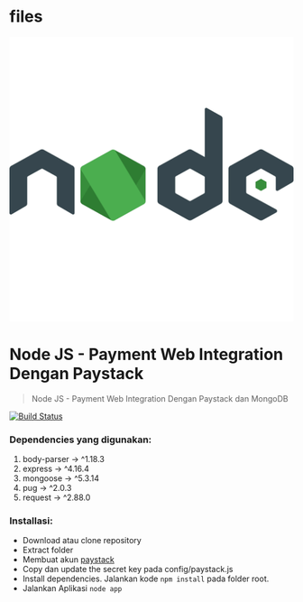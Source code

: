 # files

![files/NodeJS.png](files/NodeJS.png)

# Node JS - Payment Web Integration Dengan Paystack

> Node JS - Payment Web Integration Dengan Paystack dan MongoDB

[![Build Status](http://img.shields.io/travis/badges/badgerbadgerbadger.svg?style=flat-square)](https://travis-ci.org/badges/badgerbadgerbadger)

### Dependencies yang digunakan:

1. body-parser → ^1.18.3
2. express → ^4.16.4
3. mongoose → ^5.3.14
4. pug → ^2.0.3
5. request → ^2.88.0

### Installasi:

- Download atau clone repository
- Extract folder
- Membuat akun [paystack](https://dashboard.paystack.com/#/signup)
- Copy dan update the secret key pada config/paystack.js
- Install dependencies. Jalankan kode `npm install` pada folder root.
- Jalankan Aplikasi `node app`